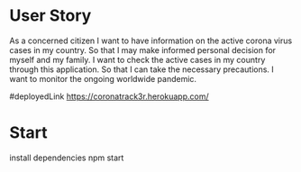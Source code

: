 # User Story 

As a concerned citizen I want to have information on the active corona virus cases in my country. So that I may make informed personal decision for myself and my family. I want to check the active cases in my country through this application. So that I can take the necessary precautions. I want to monitor the ongoing worldwide pandemic.

#deployedLink
https://coronatrack3r.herokuapp.com/

# Start
install dependencies 
npm start



